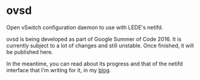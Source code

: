 # ovsd
Open vSwitch configuration daemon to use with LEDE's netifd.

ovsd is being developed as part of Google Summer of Code 2016. It is currently subject to a lot of changes and still unstable. Once finished, it will be published here.

In the meantime, you can read about its progress and that of the netifd interface that I'm writing for it, in my [blog](http://blog.freifunk.net/arne-kappen).
